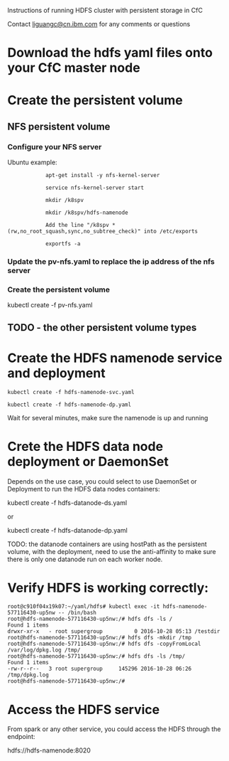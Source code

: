 Instructions of running HDFS cluster with persistent storage in CfC

Contact liguangc@cn.ibm.com for any comments or questions

# Download the hdfs yaml files onto your CfC master node

# Create the persistent volume

## NFS persistent volume

### Configure your NFS server

Ubuntu example:

```
            apt-get install -y nfs-kernel-server

            service nfs-kernel-server start

            mkdir /k8spv

            mkdir /k8spv/hdfs-namenode

            Add the line "/k8spv *(rw,no_root_squash,sync,no_subtree_check)" into /etc/exports

            exportfs -a
```

### Update the pv-nfs.yaml to replace the ip address of the nfs server

### Create the persistent volume

kubectl create -f pv-nfs.yaml

## TODO - the other persistent volume types

# Create the HDFS namenode service and deployment

```
kubectl create -f hdfs-namenode-svc.yaml

kubectl create -f hdfs-namenode-dp.yaml
```

Wait for several minutes, make sure the namenode is up and running

# Crete the HDFS data node deployment or DaemonSet

Depends on the use case, you could select to use DaemonSet or Deployment to run the HDFS data nodes containers:

kubectl create -f hdfs-datanode-ds.yaml

or

kubectl create -f hdfs-datanode-dp.yaml

TODO: the datanode containers are using hostPath as the persistent volume, with the deployment, need to use the anti-affinity to make sure there is only one datanode run on each worker node.

# Verify HDFS is working correctly:

```
root@c910f04x19k07:~/yaml/hdfs# kubectl exec -it hdfs-namenode-577116430-up5nw -- /bin/bash
root@hdfs-namenode-577116430-up5nw:/# hdfs dfs -ls /
Found 1 items
drwxr-xr-x   - root supergroup          0 2016-10-28 05:13 /testdir
root@hdfs-namenode-577116430-up5nw:/# hdfs dfs -mkdir /tmp
root@hdfs-namenode-577116430-up5nw:/# hdfs dfs -copyFromLocal /var/log/dpkg.log /tmp/                  
root@hdfs-namenode-577116430-up5nw:/# hdfs dfs -ls /tmp/  
Found 1 items
-rw-r--r--   3 root supergroup     145296 2016-10-28 06:26 /tmp/dpkg.log
root@hdfs-namenode-577116430-up5nw:/# 
```

# Access the HDFS service

From spark or any other service, you could access the HDFS through the endpoint: 

hdfs://hdfs-namenode:8020
